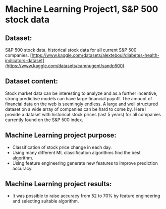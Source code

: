 # Machine Learning Project1, S&P 500 stock data

## Dataset:
S&P 500 stock data, historical stock data for all current S&P 500 companies. [https://www.kaggle.com/datasets/alexteboul/diabetes-health-indicators-dataset](https://www.kaggle.com/datasets/camnugent/sandp500)

## Dataset content:
Stock market data can be interesting to analyze and as a further incentive, strong predictive models can have large financial payoff. The amount of financial data on the web is seemingly endless. A large and well structured dataset on a wide array of companies can be hard to come by. Here I provide a dataset with historical stock prices (last 5 years) for all companies currently found on the S&P 500 index.

## Machine Learning project purpose:
- Classification of stock price change in each day.
- Using many different ML classification algorithms find the best algorithm.
- Using feature engineering generate new features to improve prediction accuracy. 

## Machine Learning project results:
- It was possible to raise accuracy from 52 to 70% by feature engineering and selecting suitable algorithm.
